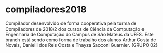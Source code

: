 # compiladores2018
Compilador desenvolvido de forma cooperativa pela turma de Compiladores de 2018/2 dos cursos de Ciência da Computação e Engenharia de Computação do Campus de São Mateus da UFES.
Este branch está sendo como forma de trabalho dos alunos Arthur Costa de Novais, Danielli dos Reis Costa e Thayza Sacconi Guarnier. {GRUPO 02} 

